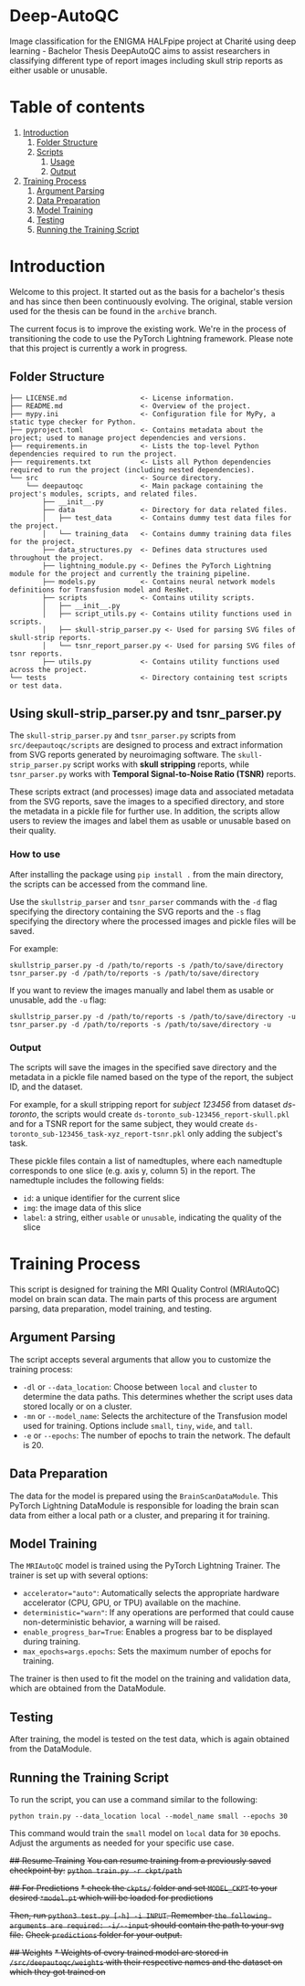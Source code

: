 # Deep-AutoQC
Image classification for the ENIGMA HALFpipe project at Charité  using deep learning - Bachelor Thesis
DeepAutoQC aims to assist researchers in classifying different type of report images including skull strip reports as either usable or unusable.

# Table of contents
1. [Introduction](#introduction)
    1. [Folder Structure](#folder-structure)
    2. [Scripts](#using-skull-strip_parserpy-and-tsnr_parserpy)
        1. [Usage](#how-to-use)
        2. [Output](#output)
3. [Training Process](#training-process)
    1. [Argument Parsing](#argument-parsing)
    2. [Data Preparation](#data-preparation)
    3. [Model Training](#model-training)
    4. [Testing](#testing)
    5. [Running the Training Script](#running-the-training-script)


# Introduction

Welcome to this project. It started out as the basis for a bachelor's thesis and has since then been continuously evolving. The original, stable version used for the thesis can be found in the `archive` branch.

The current focus is to improve the existing work. We're in the process of transitioning the code to use the PyTorch Lightning framework. Please note that this project is currently a work in progress.

## Folder Structure
````
├── LICENSE.md                  <- License information.
├── README.md                   <- Overview of the project.
├── mypy.ini                    <- Configuration file for MyPy, a static type checker for Python.
├── pyproject.toml              <- Contains metadata about the project; used to manage project dependencies and versions.
├── requirements.in             <- Lists the top-level Python dependencies required to run the project.
├── requirements.txt            <- Lists all Python dependencies required to run the project (including nested dependencies).
└── src                         <- Source directory.
    └── deepautoqc              <- Main package containing the project's modules, scripts, and related files.
        ├── __init__.py
        ├── data                <- Directory for data related files.
        │   ├── test_data       <- Contains dummy test data files for the project.
        │   └── training_data   <- Contains dummy training data files for the project.
        ├── data_structures.py  <- Defines data structures used throughout the project.
        ├── lightning_module.py <- Defines the PyTorch Lightning module for the project and currently the training pipeline.
        ├── models.py           <- Contains neural network models definitions for Transfusion model and ResNet.
        ├── scripts             <- Contains utility scripts.
        │   ├── __init__.py
        │   ├── script_utils.py <- Contains utility functions used in scripts.
        │   ├── skull-strip_parser.py <- Used for parsing SVG files of skull-strip reports.
        │   └── tsnr_report_parser.py <- Used for parsing SVG files of tsnr reports.
        ├── utils.py            <- Contains utility functions used across the project.
└── tests                       <- Directory containing test scripts or test data.

````

## Using skull-strip_parser.py and tsnr_parser.py

The `skull-strip_parser.py` and `tsnr_parser.py` scripts from `src/deepautoqc/scripts` are designed to process and extract information from SVG reports generated by neuroimaging software. The `skull-strip_parser.py` script works with **skull stripping** reports, while `tsnr_parser.py` works with **Temporal Signal-to-Noise Ratio (TSNR)** reports.

These scripts extract (and processes) image data and associated metadata from the SVG reports, save the images to a specified directory, and store the metadata in a pickle file for further use. In addition, the scripts allow users to review the images and label them as usable or unusable based on their quality.

### How to use

After installing the package using `pip install .` from the main directory, the scripts can be accessed from the command line.

Use the `skullstrip_parser` and `tsnr_parser` commands with the `-d` flag specifying the directory containing the SVG reports and the `-s` flag specifying the directory where the processed images and pickle files will be saved.

For example:

```
skullstrip_parser.py -d /path/to/reports -s /path/to/save/directory
tsnr_parser.py -d /path/to/reports -s /path/to/save/directory
```

If you want to review the images manually and label them as usable or unusable, add the `-u` flag:

```
skullstrip_parser.py -d /path/to/reports -s /path/to/save/directory -u
tsnr_parser.py -d /path/to/reports -s /path/to/save/directory -u
```

### Output

The scripts will save the images in the specified save directory and the metadata in a pickle file named based on the type of the report, the subject ID, and the dataset.

For example, for a skull stripping report for *subject 123456* from dataset *ds-toronto*, the scripts would create `ds-toronto_sub-123456_report-skull.pkl` and for a TSNR report for the same subject, they would create `ds-toronto_sub-123456_task-xyz_report-tsnr.pkl` only adding the subject's task.

These pickle files contain a list of namedtuples, where each namedtuple corresponds to one slice (e.g. axis y, column 5) in the report. The namedtuple includes the following fields:

- `id`: a unique identifier for the current slice
- `img`: the image data of this slice
- `label`: a string, either `usable` or `unusable`, indicating the quality of the slice

# Training Process

This script is designed for training the MRI Quality Control (MRIAutoQC) model on brain scan data. The main parts of this process are argument parsing, data preparation, model training, and testing.

## Argument Parsing

The script accepts several arguments that allow you to customize the training process:

- `-dl` or `--data_location`: Choose between `local` and `cluster` to determine the data paths. This determines whether the script uses data stored locally or on a cluster.
- `-mn` or `--model_name`: Selects the architecture of the Transfusion model used for training. Options include `small`, `tiny`, `wide`, and `tall`.
- `-e` or `--epochs`: The number of epochs to train the network. The default is 20.

## Data Preparation

The data for the model is prepared using the `BrainScanDataModule`. This PyTorch Lightning DataModule is responsible for loading the brain scan data from either a local path or a cluster, and preparing it for training.

## Model Training

The `MRIAutoQC` model is trained using the PyTorch Lightning Trainer. The trainer is set up with several options:

- `accelerator="auto"`: Automatically selects the appropriate hardware accelerator (CPU, GPU, or TPU) available on the machine.
- `deterministic="warn"`: If any operations are performed that could cause non-deterministic behavior, a warning will be raised.
- `enable_progress_bar=True`: Enables a progress bar to be displayed during training.
- `max_epochs=args.epochs`: Sets the maximum number of epochs for training.

The trainer is then used to fit the model on the training and validation data, which are obtained from the DataModule.

## Testing

After training, the model is tested on the test data, which is again obtained from the DataModule.

## Running the Training Script

To run the script, you can use a command similar to the following:

```
python train.py --data_location local --model_name small --epochs 30
```

This command would train the `small` model on `local` data for `30` epochs. Adjust the arguments as needed for your specific use case.

~~## Resume Training~~
~~You can resume training from a previously saved checkpoint by:~~
~~`python train.py -r ckpt/path`~~

~~## For Predictions~~
~~* check the `ckpts/` folder and set `MODEL_CKPT` to your desired `*model.pt` which will be loaded for predictions~~

~~Then, run `python3 test.py [-h] -i INPUT`. Remember `the following arguments are required: -i/--input` should contain the path to your svg file.~~
~~Check `predictions` folder for your output.~~

~~## Weights~~
~~* Weights of every trained model are stored in `/src/deepautoqc/weights` with their respective names and the dataset on which they got trained on~~
